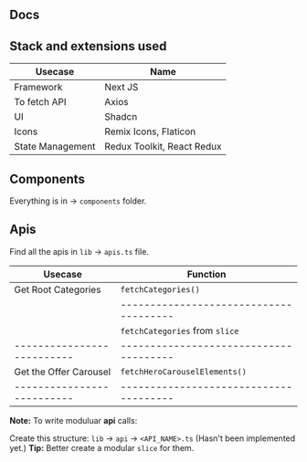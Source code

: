 ## Docs

## Stack and extensions used

|          Usecase           |             Name           |
| -------------------------- | -------------------------- |
|         Framework          |            Next JS         |
|       To fetch API         |             Axios          |
|            UI              |            Shadcn          |
|          Icons             |    Remix Icons, Flaticon   |
|     State Management       | Redux Toolkit, React Redux |

## Components

Everything is in → ```components``` folder.

## Apis

Find all the apis in ```lib``` → ```apis.ts``` file.

|          Usecase           |                Function                |
| -------------------------- | -------------------------------------- |
|    Get Root Categories     |        ```fetchCategories()```         |
|                            | -------------------------------------- |
|                            | ```fetchCategories``` from ```slice``` |
| -------------------------- | -------------------------------------- |
|   Get the Offer Carousel   |    ```fetchHeroCarouselElements()```   |
| -------------------------- | -------------------------------------- |


**Note:** To write moduluar **api** calls:

Create this structure: ```lib``` → ```api``` → ```<API_NAME>.ts``` (Hasn't been implemented yet.)
**Tip:** Better create a modular ```slice``` for them.